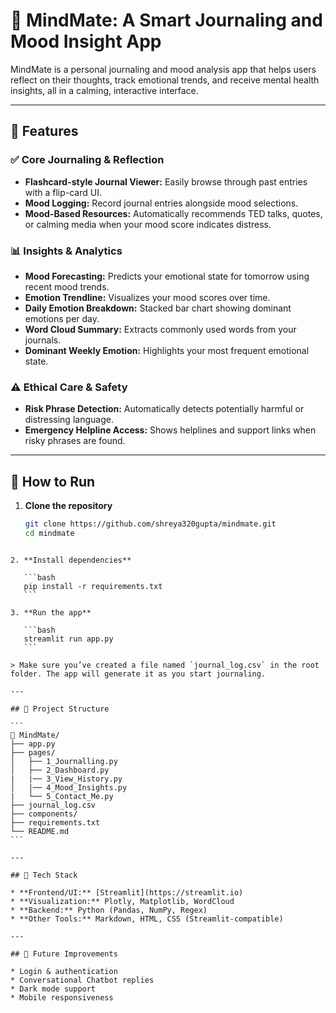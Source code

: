 # 🌙 MindMate: A Smart Journaling and Mood Insight App

MindMate is a personal journaling and mood analysis app that helps users reflect on their thoughts, track emotional trends, and receive mental health insights, all in a calming, interactive interface.

---

## 🧠 Features

### ✅ Core Journaling & Reflection

- **Flashcard-style Journal Viewer:** Easily browse through past entries with a flip-card UI.
- **Mood Logging:** Record journal entries alongside mood selections.
- **Mood-Based Resources:** Automatically recommends TED talks, quotes, or calming media when your mood score indicates distress.

### 📊 Insights & Analytics

- **Mood Forecasting:** Predicts your emotional state for tomorrow using recent mood trends.
- **Emotion Trendline:** Visualizes your mood scores over time.
- **Daily Emotion Breakdown:** Stacked bar chart showing dominant emotions per day.
- **Word Cloud Summary:** Extracts commonly used words from your journals.
- **Dominant Weekly Emotion:** Highlights your most frequent emotional state.

### ⚠️ Ethical Care & Safety

- **Risk Phrase Detection:** Automatically detects potentially harmful or distressing language.
- **Emergency Helpline Access:** Shows helplines and support links when risky phrases are found.

---


## 🚀 How to Run

1. **Clone the repository**
   ```bash
   git clone https://github.com/shreya320gupta/mindmate.git
   cd mindmate
````

2. **Install dependencies**

   ```bash
   pip install -r requirements.txt
   ```

3. **Run the app**

   ```bash
   streamlit run app.py
   ```

> Make sure you’ve created a file named `journal_log.csv` in the root folder. The app will generate it as you start journaling.

---

## 📁 Project Structure

```
📂 MindMate/
├── app.py
├── pages/
│   ├── 1_Journalling.py
│   ├── 2_Dashboard.py
|   |── 3_View_History.py
│   |── 4_Mood_Insights.py
|   └── 5_Contact_Me.py
├── journal_log.csv
├── components/
├── requirements.txt
└── README.md
```

---

## 📌 Tech Stack

* **Frontend/UI:** [Streamlit](https://streamlit.io)
* **Visualization:** Plotly, Matplotlib, WordCloud
* **Backend:** Python (Pandas, NumPy, Regex)
* **Other Tools:** Markdown, HTML, CSS (Streamlit-compatible)

---

## 🧠 Future Improvements

* Login & authentication
* Conversational Chatbot replies
* Dark mode support
* Mobile responsiveness


